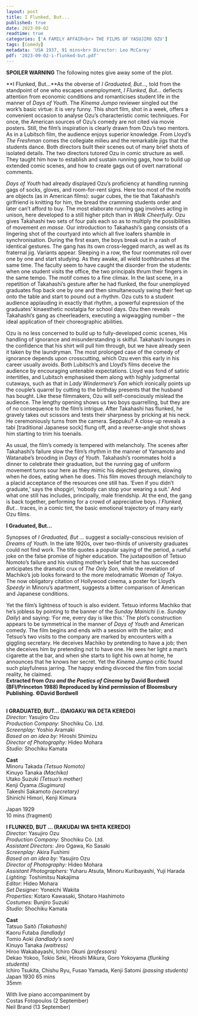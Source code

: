 ```yaml
---
layout: post
title: I Flunked, But...
published: true
date: 2023-09-02
readtime: true
categories: ['A FAMILY AFFAIR<br> THE FILMS OF YASUJIRO OZU']
tags: [Comedy]
metadata: 'USA 1937, 91 mins<br> Director: Leo McCarey'
pdf: '2023-09-02-i-flunked-but.pdf'
---
```


**SPOILER WARNING** The following notes give away some of the plot.

**I Flunked, But…**As the obverse of _I Graduated, But…,_ told from the standpoint of one who escapes unemployment, _I Flunked, But..._ deflects attention from economic conditions and romanticises student life in the manner of _Days of Youth_. The _Kinema Jumpo_ reviewer singled out the work’s basic virtue: it is very funny. This short film, shot in a week, offers a convenient occasion to analyse Ozu’s characteristic comic techniques. For once, the American sources of Ozu’s comedy are not cited via movie posters. Still, the film’s inspiration is clearly drawn from Ozu’s two mentors. As in a Lubitsch film, the audience enjoys superior knowledge. From Lloyd’s _The Freshman_ comes the collegiate milieu and the remarkable jigs that the students dance. Both directors built their scenes out of many brief shots of isolated details. The two directors tutored Ozu in comic structure as well. They taught him how to establish and sustain running gags, how to build up extended comic scenes, and how to create gags out of overt narrational comments.

_Days of Youth_ had already displayed Ozu’s proficiency at handling running gags of socks, gloves, and room-for-rent signs. Here too most of the motifs are objects (as in American films): sugar cubes, the tie that Takahashi’s girlfriend is knitting for him, the bread the cramming students order and later can’t afford to buy. The most elaborate running gag involves acting in unison, here developed to a still higher pitch than in _Walk Cheerfully_. Ozu gives Takahashi two sets of four pals each so as to multiply the possibilities of movement _en masse_. Our introduction to Takahashi’s gang consists of a lingering shot of the courtyard into which all five loafers shamble in synchronisation. During the first exam, the boys break out in a rash of identical gestures. The gang has its own cross-legged march, as well as its fraternal jig. Variants appear. Sleeping in a row, the four roommates roll over one by one and start studying. As they awake, all wield toothbrushes at the same time. The faculty seem to have caught the disorder from the students: when one student visits the office, the two principals thrum their fingers in the same tempo. The motif comes to a fine climax. In the last scene, in a repetition of Takahashi’s gesture after he had flunked, the four unemployed graduates flop back one by one and then simultaneously swing their feet up onto the table and start to pound out a rhythm. Ozu cuts to a student audience applauding in exactly that rhythm, a powerful expression of the graduates’ kinaesthetic nostalgia for school days. Ozu then reveals Takahashi’s gang as cheerleaders, executing a wigwagging number – the ideal application of their choreographic abilities.

Ozu is no less concerned to build up to fully-developed comic scenes, His handling of ignorance and misunderstanding is skilful. Takahashi lounges in the confidence that his shirt will pull him through, but we have already seen it taken by the laundryman. The most prolonged case of the comedy of ignorance depends upon crosscutting, which Ozu even this early in his career usually avoids. Both Lubitsch’s and Lloyd’s films deceive the audience by encouraging untenable expectations. Lloyd was fond of satiric intertitles, and Lubitsch emphasised them along with highly judgmental cutaways, such as that in _Lady Windermere’s Fan_ which ironically points up the couple’s quarrel by cutting to the birthday presents that the husband has bought. Like these filmmakers, Ozu will self-consciously mislead the audience. The lengthy opening shows us two boys quarrelling, but they are of no consequence to the film’s intrigue. After Takahashi has flunked, he gravely takes out scissors and tests their sharpness by pricking at his neck. He ceremoniously turns from the camera. Seppuku? A close-up reveals a tabi [traditional Japanese sock] flung off, and a reverse-angle shot shows him starting to trim his toenails.

As usual, the film’s comedy is tempered with melancholy. The scenes after Takahashi’s failure slow the film’s rhythm in the manner of Yamamoto and Watanabe’s brooding in _Days of Youth_. Takahashi’s roommates hold a dinner to celebrate their graduation, but the running gag of uniform movement turns sour here as they mimic his dejected gestures, slowing when he does, eating when he does. This film moves through melancholy to a placid acceptance of the resources one still has. ‘Even if you didn’t graduate,’ says the shopgirl, ‘nobody can stop your wearing a suit.’ And what one still has includes, principally, male friendship. At the end, the gang is back together, performing for a crowd of appreciative boys. _I Flunked, But_... traces, in a comic tint, the basic emotional trajectory of many early Ozu films.

**I Graduated, But…**

Synopses of _I Graduated, But ..._ suggest a socially-conscious revision of _Dreams of Youth_. In the late 1920s, over two-thirds of university graduates could not find work. The title quotes a popular saying of the period, a rueful joke on the false promise of higher education. The juxtaposition of Tetsuo Nomoto’s failure and his visiting mother’s belief that he has succeeded anticipates the dramatic crux of _The Only Son_, while the revelation of Machiko’s job looks forward to the more melodramatic _Woman of Tokyo_. The now obligatory citation of Hollywood cinema, a poster for Lloyd’s _Speedy_ in Minoru’s apartment, suggests a bitter comparison of American and Japanese conditions.

Yet the film’s lightness of touch is also evident. Tetsuo informs Machiko that he’s jobless by pointing to the banner of the _Sunday Mainichi_ (i.e. _Sunday Daily_) and saying: ‘For me, every day is like this.’ The plot’s construction appears to be symmetrical in the manner of _Days of Youth_ and American comedy. The film begins and ends with a session with the tailor; and Tetsuo’s two visits to the company are marked by encounters with a giggling secretary. He deceives Machiko by pretending to have a job; then she deceives him by pretending not to have one. He sees her light a man’s cigarette at the bar, and when she starts to light his own at home, he announces that he knows her secret. Yet the _Kinema Jumpo_ critic found such playfulness jarring. The happy ending divorced the film from social reality, he claimed.  
**Extracted from _Ozu and the Poetics of Cinema_ by David Bordwell (BFI/Princeton 1988) Reproduced by kind permission of Bloomsbury Publishing. ©David Bordwell**  
<br>

**I GRADUATED, BUT… (DAIGAKU WA DETA KEREDO)**  
_Director:_ Yasujiro Ozu  
_Production Company:_ Shochiku Co. Ltd.  
_Screenplay:_ Yoshio Aramaki  
_Based on an idea by:_ Hiroshi Shimizu  
_Director of Photography:_ Hideo Mohara  
_Studio:_ Shochiku Kamata  

**Cast**  
Minoru Takada _(Tetsuo Nomoto)_  
Kinuyo Tanaka _(Machiko)_  
Utako Suzuki _(Tetsuo’s mother)_  
Kenji Ôyama _(Sugimura)_  
Takeshi Sakamoto _(secretary)_  
Shinichi Himori, Kenji Kimura  

Japan 1929  
10 mins (fragment)  

**I FLUNKED, BUT … (RAKUDAI WA SHITA KEREDO)**  
_Director:_ Yasujiro Ozu  
_Production Company:_ Shochiku Co. Ltd.  
_Assistant Directors:_ Jiro Ogawa, Ko Sasaki  
_Screenplay:_ Akira Fushimi  
_Based on an idea by:_ Yasujiro Ozu  
_Director of Photography:_ Hideo Mohara  
_Assistant Photographers:_ Yuharu Atsuta, Minoru Kuribayashi, Yuji Harada  
_Lighting:_ Toshimitsu Nakajima  
_Editor:_ Hideo Mohara  
_Set Designer:_ Yoneichi Wakita  
_Properties:_ Kotaro Kawasaki, Shotaro Hashimoto  
_Costumes:_ Bunjiro Suzuki  
_Studio:_ Shochiku Kamata  

**Cast**  
Tatsuo Saitô _(Takahashi)_  
Kaoru Futaba _(landlady)_  
Tomio Aoki _(landlady’s son)_  
Kinuyo Tanaka _(waitress)_  
Hiroo Wakabayashi, Ichiro Okuni _(professors)_  
Dekao Yokoo, Tokio Seki, Hiroshi Mikura, Goro Yokoyama _(flunking students)_  
Ichiro Tsukita, Chishu Ryu, Fusao Yamada, Kenji Satomi _(passing students)_  
Japan 1930  65 mins  
35mm  

With live piano accompaniment by  
Costas Fotopoulos (2 September)  
Neil Brand (13 September)  
<!--stackedit_data:
eyJoaXN0b3J5IjpbMjM2MDYzNzU5XX0=
-->